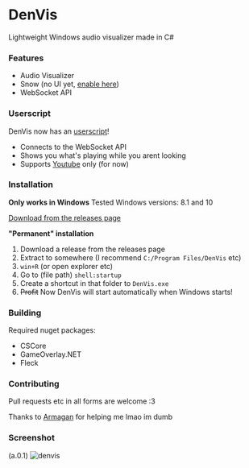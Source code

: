 # DenVis

Lightweight Windows audio visualizer made in C#

### Features

- Audio Visualizer
- Snow (no UI yet, [enable here](https://denvis.glitch.me/))
- WebSocket API

### Userscript

DenVis now has an [userscript](https://raw.githubusercontent.com/TheAlan404/DenVis/master/Extensions/denvis.user.js)!
- Connects to the WebSocket API
- Shows you what's playing while you arent looking
- Supports [Youtube](https://www.youtube.com/) only (for now)

### Installation

**Only works in Windows**
Tested Windows versions: 8.1 and 10

[Download from the releases page](https://github.com/TheAlan404/DenVis/releases)

**"Permanent" installation**
1. Download a release from the releases page
2. Extract to somewhere (I recommend `C:/Program Files/DenVis` etc)
3. `win+R` (or open explorer etc)
4. Go to (file path) `shell:startup`
5. Create a shortcut in that folder to `DenVis.exe`
6. ~~Profit~~ Now DenVis will start automatically when Windows starts!

### Building

Required nuget packages:
- CSCore
- GameOverlay.NET
- Fleck

### Contributing

Pull requests etc in all forms are welcome :3

Thanks to [Armagan](https://github.com/TheArmagan) for helping me lmao im dumb

### Screenshot

(a.0.1)
![denvis](https://user-images.githubusercontent.com/43997085/149615757-8a0efe5e-5c4e-4297-b6d3-ff3278bc4f3c.png)

